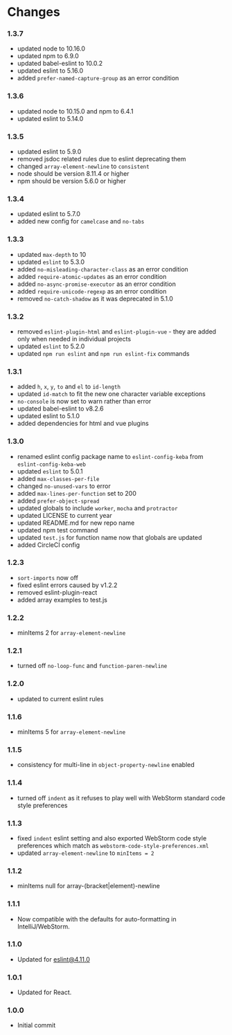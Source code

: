 # Changes

### 1.3.7
- updated node to 10.16.0
- updated npm to 6.9.0
- updated babel-eslint to 10.0.2
- updated eslint to 5.16.0
- added `prefer-named-capture-group` as an error condition

### 1.3.6
- updated node to 10.15.0 and npm to 6.4.1
- updated eslint to 5.14.0

### 1.3.5
- updated eslint to 5.9.0
- removed jsdoc related rules due to eslint deprecating them
- changed `array-element-newline` to `consistent`
- node should be version 8.11.4 or higher
- npm should be version 5.6.0 or higher

### 1.3.4
- updated eslint to 5.7.0
- added new config for `camelcase` and `no-tabs`

### 1.3.3
- updated `max-depth` to 10
- updated `eslint` to 5.3.0
- added `no-misleading-character-class` as an error condition
- added `require-atomic-updates` as an error condition
- added `no-async-promise-executor` as an error condition
- added `require-unicode-regexp` as an error condition
- removed `no-catch-shadow` as it was deprecated in 5.1.0

### 1.3.2
- removed `eslint-plugin-html` and `eslint-plugin-vue` - they are added only when needed in individual projects
- updated `eslint` to 5.2.0
- updated `npm run eslint` and `npm run eslint-fix` commands

### 1.3.1
- added `h`, `x`, `y`, `to` and `el` to `id-length`
- updated `id-match` to fit the new one character variable exceptions
- `no-console` is now set to warn rather than error
- updated babel-eslint to v8.2.6
- updated eslint to 5.1.0
- added dependencies for html and vue plugins

### 1.3.0
- renamed eslint config package name to `eslint-config-keba` from `eslint-config-keba-web`
- updated `eslint` to 5.0.1
- added `max-classes-per-file`
- changed `no-unused-vars` to error
- added `max-lines-per-function` set to 200
- added `prefer-object-spread`
- updated globals to include `worker`, `mocha` and `protractor`
- updated LICENSE to current year
- updated README.md for new repo name
- updated npm test command
- updated `test.js` for function name now that globals are updated
- added CircleCI config 

### 1.2.3
- `sort-imports` now off
- fixed eslint errors caused by v1.2.2
- removed eslint-plugin-react
- added array examples to test.js

### 1.2.2
- minItems 2 for `array-element-newline`

### 1.2.1
- turned off `no-loop-func` and `function-paren-newline`

### 1.2.0
- updated to current eslint rules

### 1.1.6
- minItems 5 for `array-element-newline`

### 1.1.5
- consistency for multi-line in `object-property-newline` enabled

### 1.1.4
- turned off `indent` as it refuses to play well with WebStorm standard code style preferences

### 1.1.3
- fixed `indent` eslint setting and also exported WebStorm code style preferences which match as `webstorm-code-style-preferences.xml`
- updated `array-element-newline` to `minItems = 2`

### 1.1.2
- minItems null for array-(bracket|element)-newline

### 1.1.1
- Now compatible with the defaults for auto-formatting in IntelliJ/WebStorm.

### 1.1.0
- Updated for eslint@4.11.0

### 1.0.1
- Updated for React.

### 1.0.0
- Initial commit

